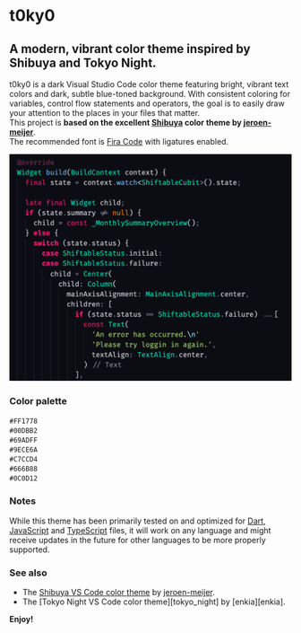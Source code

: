# t0ky0

## A modern, vibrant color theme inspired by Shibuya and Tokyo Night.

t0ky0 is a dark Visual Studio Code color theme featuring bright, vibrant text colors and dark, subtle blue-toned background. With consistent coloring for variables, control flow statements and operators, the goal is to easily draw your attention to the places in your files that matter.  
This project is **based on the excellent [Shibuya][shibuya_jeroen_meijer] color theme by [jeroen-meijer][jeroen_meijer]**.  
The recommended font is [Fira Code][fira_code] with ligatures enabled.

<img src="assets/dart_example.png" alt="Dart code example" width="600px" />

### Color palette

`#FF1778`  
`#00DBB2`  
`#69ADFF`  
`#9ECE6A`  
`#C7CCD4`  
`#666B88`  
`#0C0D12`  



### Notes

While this theme has been primarily tested on and optimized for [Dart][dart_lang], [JavaScript][js] and [TypeScript][ts] files, it will work on any language and might receive updates in the future for other languages to be more properly supported.

### See also

- The [Shibuya VS Code color theme][shibuya_jeroen_meijer] by [jeroen-meijer][jeroen_meijer].
- The [Tokyo Night VS Code color theme][tokyo_night] by [enkia][enkia].

**Enjoy!**

[shibuya_jeroen_meijer]: https://github.com/jeroen-meijer/shibuya 'Shibuya by jeroen-meijer on GitHub'
[jeroen_meijer]: https://github.com/jeroen-meijer 'jeroen-meijer GitHub profile'
[fira_code]: https://github.com/tonsky/FiraCode 'Fira Code GitHub repository page'
[dart_lang]: https://dart.dev 'Dart langauge page'
[js]: https://en.wikipedia.org/wiki/JavaScript 'JavaScript Wikipedia page'
[ts]: https://www.typescriptlang.org/ 'TypeScript language page'
[json]: https://www.json.org/json-en.html 'JSON spec page'
[python]: https://www.python.org/ 'Python language page'
